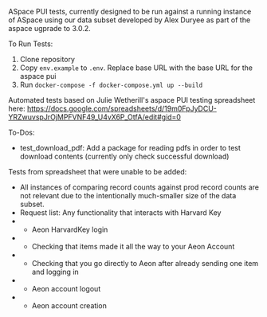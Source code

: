 ASpace PUI tests, currently designed to be run against a running instance of ASpace using our data subset developed by Alex Duryee as part of the aspace ugprade to 3.0.2.

To Run Tests:
1. Clone repository
2. Copy `env.example` to `.env`. Replace base URL with the base URL for the aspace pui
2. Run `docker-compose -f docker-compose.yml up --build`

Automated tests based on Julie Wetherill's aspace PUI testing spreadsheet here:
https://docs.google.com/spreadsheets/d/19m0FpJyDCU-YRZwuvspJrOjMPFVNF49_U4vX6P_OtfA/edit#gid=0

To-Dos:
- test_download_pdf: Add a package for reading pdfs in order to test download contents (currently only check successful download)

Tests from spreadsheet that were unable to be added:
- All instances of comparing record counts against prod record counts are not relevant due to the intentionally much-smaller size of the data subset.
- Request list: Any functionality that interacts with Harvard Key
- - Aeon HarvardKey login
- - Checking that items made it all the way to your Aeon Account
- - Checking that you go directly to Aeon after already sending one item and logging in
- - Aeon account logout
- - Aeon account creation